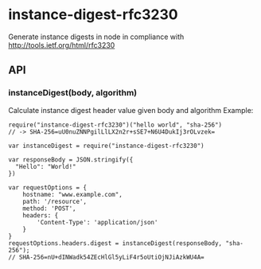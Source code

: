 instance-digest-rfc3230
=======================

Generate instance digests in node in compliance with http://tools.ietf.org/html/rfc3230

## API

### instanceDigest(body, algorithm)
Calculate instance digest header value given body and algorithm
Example:
```
require("instance-digest-rfc3230")("hello world", "sha-256")
// -> SHA-256=uU0nuZNNPgilLlLX2n2r+sSE7+N6U4DukIj3rOLvzek=
```

```
var instanceDigest = require("instance-digest-rfc3230")

var responseBody = JSON.stringify({
  "Hello": "World!"
})

var requestOptions = {
    hostname: "www.example.com",
    path: '/resource',
    method: 'POST',
    headers: {
        'Content-Type': 'application/json'
    }
}
requestOptions.headers.digest = instanceDigest(responseBody, "sha-256");
// SHA-256=nU+dINWadk54ZEcHlGl5yLiF4r5oUtiOjNJiAzkWU4A=

```

